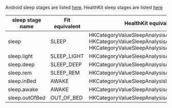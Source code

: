
Android sleep stages are listed [here](https://developers.google.com/android/reference/com/google/android/gms/fitness/data/SleepStages).
HealthKit sleep stages are listed [here](https://developer.apple.com/documentation/healthkit/hkcategoryvaluesleepanalysis)

| sleep stage name | Fit equivalent | HealthKit equivalent |
|------------------|----------------|----------------------|
|	sleep      	   |   SLEEP        | HKCategoryValueSleepAnalysisAsleep or HKCategoryValueSleepAnalysisAsleepCore or HKCategoryValueSleepAnalysisAsleepUnspecified	|
|	sleep.light    |	SLEEP_LIGHT	| 	HKCategoryValueSleepAnalysisAsleepCore |
|	sleep.deep     |	SLEEP_DEEP	| 	HKCategoryValueSleepAnalysisAsleepDeep |
|	sleep.rem      |	SLEEP_REM	| 	HKCategoryValueSleepAnalysisAsleepREM |
|	sleep.inBed    |	AWAKE	|	HKCategoryValueSleepAnalysisInBed	|
|	sleep.awake    |	AWAKE	|	HKCategoryValueSleepAnalysisAwake	|
|	sleep.outOfBed |	OUT_OF_BED	|	HKCategoryValueSleepAnalysisAwake	|
